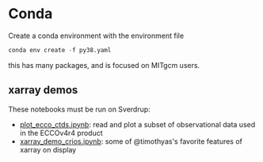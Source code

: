 # Conda

Create a conda environment with the environment file
```python
conda env create -f py38.yaml
```
this has many packages, and is focused on MITgcm users.

## xarray demos

These notebooks must be run on Sverdrup:
- [plot_ecco_ctds.ipynb](plot_ecco_ctds.ipynb): read and plot a subset of
  observational data used in the ECCOv4r4 product
- [xarray_demo_crios.ipynb](xarray_demo_crios.ipynb): some of @timothyas's
  favorite features of xarray on display
